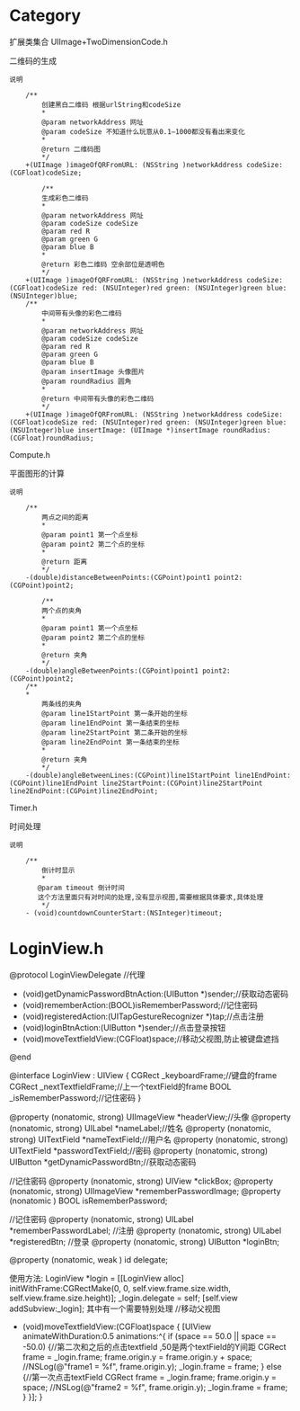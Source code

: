 # Category


扩展类集合
UIImage+TwoDimensionCode.h

二维码的生成

    说明

        /**
            创建黑白二维码 根据urlString和codeSize
            *
            @param networkAddress 网址
            @param codeSize 不知道什么玩意从0.1—1000都没有看出来变化
            *
            @return 二维码图
            */
        +(UIImage )imageOfQRFromURL: (NSString )networkAddress codeSize: (CGFloat)codeSize;

            /**
            生成彩色二维码
            *
            @param networkAddress 网址
            @param codeSize codeSize
            @param red R
            @param green G
            @param blue B
            *
            @return 彩色二维码 空余部位是透明色
            */
        +(UIImage )imageOfQRFromURL: (NSString )networkAddress codeSize: (CGFloat)codeSize red: (NSUInteger)red green: (NSUInteger)green blue: (NSUInteger)blue;
        /**
            中间带有头像的彩色二维码
            *
            @param networkAddress 网址
            @param codeSize codeSize
            @param red R
            @param green G
            @param blue B
            @param insertImage 头像图片
            @param roundRadius 圆角
            *
            @return 中间带有头像的彩色二维码
            */
        +(UIImage )imageOfQRFromURL: (NSString )networkAddress codeSize: (CGFloat)codeSize red: (NSUInteger)red green: (NSUInteger)green blue: (NSUInteger)blue insertImage: (UIImage *)insertImage roundRadius: (CGFloat)roundRadius;

Compute.h

平面图形的计算

    说明

        /**
            两点之间的距离
            *
            @param point1 第一个点坐标
            @param point2 第二个点的坐标
            *
            @return 距离
            */
        -(double)distanceBetweenPoints:(CGPoint)point1 point2:(CGPoint)point2;

            /**
            两个点的夹角
            *
            @param point1 第一个点坐标
            @param point2 第二个点的坐标
            *
            @return 夹角
            */
        -(double)angleBetweenPoints:(CGPoint)point1 point2:(CGPoint)point2;
        /**
        *
            两条线的夹角
            @param line1StartPoint 第一条开始的坐标
            @param line1EndPoint 第一条结束的坐标
            @param line2StartPoint 第二条开始的坐标
            @param line2EndPoint 第一条结束的坐标
            *
            @return 夹角
            */
        -(double)angleBetweenLines:(CGPoint)line1StartPoint line1EndPoint:(CGPoint)line1EndPoint line2StartPoint:(CGPoint)line2StartPoint line2EndPoint:(CGPoint)line2EndPoint;


Timer.h

时间处理

    说明

        /**
            倒计时显示
            *
           @param timeout 倒计时间
           这个方法里面只有对时间的处理,没有显示视图,需要根据具体要求,具体处理
            */
        - (void)countdownCounterStart:(NSInteger)timeout;


LoginView.h
=============


@protocol LoginViewDelegate <NSObject>//代理

- (void)getDynamicPasswordBtnAction:(UIButton *)sender;//获取动态密码
- (void)rememberAction:(BOOL)isRememberPassword;//记住密码
- (void)registeredAction:(UITapGestureRecognizer *)tap;//点击注册
- (void)loginBtnAction:(UIButton *)sender;//点击登录按钮
- (void)moveTextfieldView:(CGFloat)space;//移动父视图,防止被键盘遮挡

@end

@interface LoginView : UIView <UITextFieldDelegate> {
    CGRect _keyboardFrame;//键盘的frame
    CGRect _nextTextfieldFrame;//上一个textField的frame
    BOOL   _isRememberPassword;//记住密码
}

@property (nonatomic, strong) UIImageView       *headerView;//头像
@property (nonatomic, strong) UILabel           *nameLabel;//姓名
@property (nonatomic, strong) UITextField       *nameTextField;//用户名
@property (nonatomic, strong) UITextField       *passwordTextField;//密码
@property (nonatomic, strong) UIButton          *getDynamicPasswordBtn;//获取动态密码

//记住密码
@property (nonatomic, strong) UIView            *clickBox;
@property (nonatomic, strong) UIImageView       *rememberPasswordImage;
@property (nonatomic        ) BOOL              isRememberPassword;

//记住密码
@property (nonatomic, strong) UILabel           *rememberPasswordLabel;
//注册
@property (nonatomic, strong) UILabel           *registeredBtn;
//登录
@property (nonatomic, strong) UIButton          *loginBtn;

@property (nonatomic, weak  ) id<LoginViewDelegate> delegate;

使用方法:
LoginView *login = [[LoginView alloc] initWithFrame:CGRectMake(0, 0, self.view.frame.size.width, self.view.frame.size.height)];
    _login.delegate = self;
    [self.view addSubview:_login];
    其中有一个需要特别处理
    //移动父视图
- (void)moveTextfieldView:(CGFloat)space {
    [UIView animateWithDuration:0.5 animations:^{
        if (space == 50.0 || space == -50.0) {//第二次和之后的点击textfield ,50是两个textField的Y间距
            CGRect frame = _login.frame;
            frame.origin.y = frame.origin.y + space;
            //NSLog(@"frame1 = %f", frame.origin.y);
            _login.frame = frame;
        } else {//第一次点击textField
            CGRect frame = _login.frame;
            frame.origin.y = space;
            //NSLog(@"frame2 = %f", frame.origin.y);
            _login.frame = frame;
        }
    }];
}
